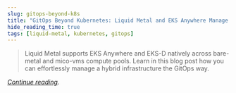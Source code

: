 ```yaml
---
slug: gitops-beyond-k8s
title: "GitOps Beyond Kubernetes: Liquid Metal and EKS Anywhere Manage Hybrid Infrastructure Effortlessly"
hide_reading_time: true
tags: [liquid-metal, kubernetes, gitops]
---
```


> Liquid Metal supports EKS Anywhere and EKS-D natively across bare-metal and
mico-vms compute pools. Learn in this blog post how you can effortlessly
manage a hybrid infrastructure the GitOps way.

_[Continue reading](https://www.weave.works/blog/gitops-beyond-kubernetes-liquid-metal-and-eks-anywhere)._
